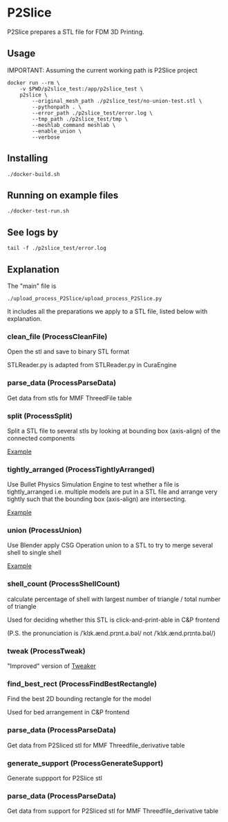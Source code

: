 # P2Slice

P2Slice prepares a STL file for FDM 3D Printing.

## Usage

IMPORTANT: Assuming the current working path is P2Slice project

```
docker run --rm \
    -v $PWD/p2slice_test:/app/p2slice_test \
    p2slice \
        --original_mesh_path ./p2slice_test/no-union-test.stl \
        --pythonpath . \
        --error_path ./p2slice_test/error.log \
        --tmp_path ./p2slice_test/tmp \
        --meshlab_command meshlab \
        --enable_union \
        --verbose
```

## Installing
```
./docker-build.sh
```

## Running on example files
```
./docker-test-run.sh
```

## See logs by
```
tail -f ./p2slice_test/error.log
```

## Explanation

The "main" file is
```
./upload_process_P2Slice/upload_process_P2Slice.py
```

It includes all the preparations we apply to a STL file, listed below with
explanation.

### clean_file (ProcessCleanFile)

Open the stl and save to binary STL format

STLReader.py is adapted from STLReader.py in CuraEngine

### parse_data (ProcessParseData)

Get data from stls for MMF ThreedFile table

### split (ProcessSplit)

Split a STL file to several stls by looking at bounding box (axis-align) of the
connected components

[Example](./p2slice_test/split-test.stl)

### tightly_arranged (ProcessTightlyArranged)

Use Bullet Physics Simulation Engine to test
whether a file is tightly_arranged i.e. multiple models are put in a STL file
and arrange very tightly such that the bounding box (axis-align) are intersecting.

[Example](./p2slice_test/tightly-arranged.stl)

### union (ProcessUnion)

Use Blender apply CSG Operation union to a STL to try to merge several shell to
single shell

[Example](./p2slice_test/union-test.stl)

### shell_count (ProcessShellCount)

calculate percentage of shell with largest number of triangle
/ total number of triangle

Used for deciding whether this STL is click-and-print-able in C&P frontend

(P.S. the pronunciation is /ˈklɪk.ænd.prɪnt.ə.bəl/ not /ˈklɪk.ænd.prɪntə.bəl/)

### tweak (ProcessTweak)

"Improved" version of [Tweaker](https://github.com/ChristophSchranz/Tweaker-3)

### find_best_rect (ProcessFindBestRectangle)

Find the best 2D bounding rectangle for the model

Used for bed arrangement in C&P frontend

### parse_data (ProcessParseData)

Get data from P2Sliced stl for MMF Threedfile_derivative table

### generate_support (ProcessGenerateSupport)

Generate suppport for P2Slice stl

### parse_data (ProcessParseData)

Get data from support for P2Sliced stl for MMF Threedfile_derivative table
